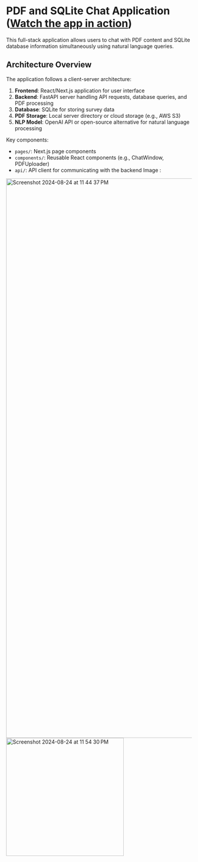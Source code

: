 # PDF and SQLite Chat Application ([Watch the app in action](https://drive.google.com/file/d/1j6j5-GYDTaT_53lsi6ciUI8Xz-QwgslW/view?usp=sharing))

This full-stack application allows users to chat with PDF content and SQLite database information simultaneously using natural language queries.
## Architecture Overview

The application follows a client-server architecture:

1. **Frontend**: React/Next.js application for user interface
2. **Backend**: FastAPI server handling API requests, database queries, and PDF processing
3. **Database**: SQLite for storing survey data
4. **PDF Storage**: Local server directory or cloud storage (e.g., AWS S3)
5. **NLP Model**: OpenAI API or open-source alternative for natural language processing


Key components:
- `pages/`: Next.js page components
- `components/`: Reusable React components (e.g., ChatWindow, PDFUploader)
- `api/`: API client for communicating with the backend
Image :
<img width="1512" alt="Screenshot 2024-08-24 at 11 44 37 PM" src="https://github.com/user-attachments/assets/68ebcbbd-8ac2-42cc-b74b-b591c0ae351c">
<img width="319" alt="Screenshot 2024-08-24 at 11 54 30 PM" src="https://github.com/user-attachments/assets/617bd1a3-7651-47ff-9ed7-952ed2d477f7">


